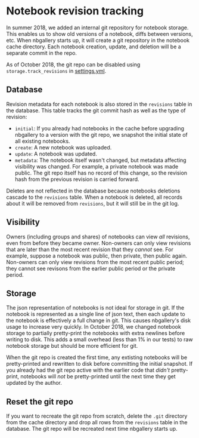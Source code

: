 # Notebook revision tracking

In summer 2018, we added an internal git repository for notebook storage.  This enables us to show old versions of a notebook, diffs between versions, etc.  When nbgallery starts up, it will create a git repository in the notebook cache directory.  Each notebook creation, update, and deletion will be a separate commit in the repo.

As of October 2018, the git repo can be disabled using `storage.track_revisions` in [settings.yml](https://github.com/nbgallery/nbgallery/blob/master/config/settings.yml).

## Database

Revision metadata for each notebook is also stored in the `revisions` table in the database.  This table tracks the git commit hash as well as the type of revision:

 * `initial`: If you already had notebooks in the cache before upgrading nbgallery to a version with the git repo, we snapshot the initial state of all existing notebooks.
 * `create`: A new notebook was uploaded.
 * `update`: A notebook was updated.
 * `metadata`: The notebook itself wasn't changed, but metadata affecting visibility was changed.  For example, a private notebook was made public.  The git repo itself has no record of this change, so the revision hash from the previous revision is carried forward.
 
Deletes are not reflected in the database because notebooks deletions cascade to the `revisions` table.  When a notebook is deleted, all records about it will be removed from `revisions`, but it will still be in the git log.

## Visibility

Owners (including groups and shares) of notebooks can view *all* revisions, even from before they became owner.  Non-owners can only view revisions that are later than the most recent revision that they *cannot* see.  For example, suppose a notebook was public, then private, then public again. Non-owners can only view revisions from the most recent public period; they cannot see revisons from the earlier public period or the private period.

## Storage

The json representation of notebooks is not ideal for storage in git.  If the notebook is represented as a single line of json text, then each update to the notebook is effectively a full change in git.  This causes nbgallery's disk usage to increase very quickly.  In October 2018, we changed notebook storage to partially pretty-print the notebooks with extra newlines before writing to disk.  This adds a small overhead (less than 1% in our tests) to raw notebook storage but should be more efficient for git.

When the git repo is created the first time, any extisting notebooks will be pretty-printed and rewritten to disk before committing the initial snapshot.  If you already had the git repo active with the earlier code that *didn't* pretty-print, notebooks will *not* be pretty-printed until the next time they get updated by the author.

## Reset the git repo

If you want to recreate the git repo from scratch, delete the `.git` directory from the cache directory and drop all rows from the `revisions` table in the database.  The git repo will be recreated next time nbgallery starts up.
